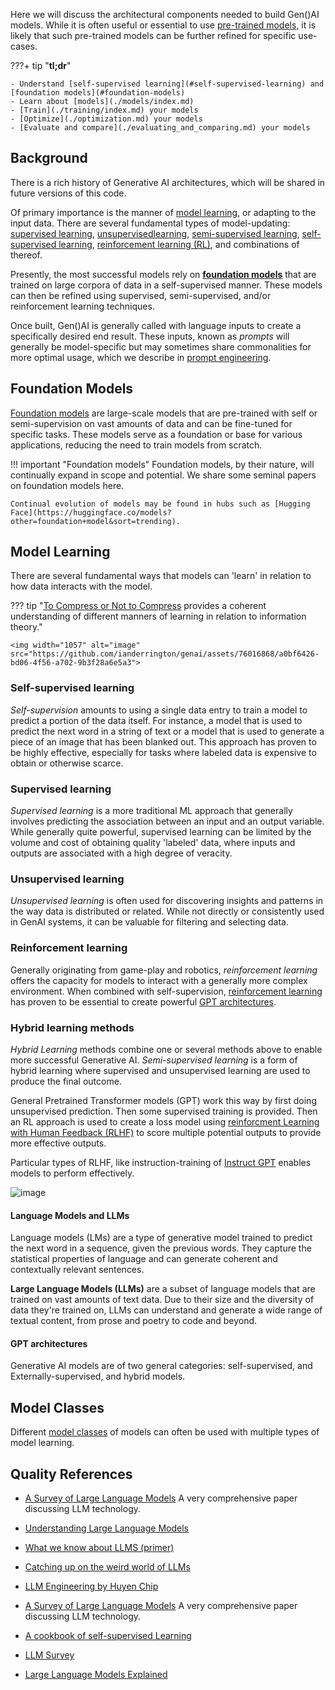 Here we will discuss the architectural components needed to build Gen()AI models. While it is often useful or essential to use [pre-trained models](pre_trained_models.md), it is likely that such pre-trained models can be further refined for specific use-cases.

???+ tip "**tl;dr**"

    - Understand [self-supervised learning](#self-supervised-learning) and [foundation models](#foundation-models)
    - Learn about [models](./models/index.md)
    - [Train](./training/index.md) your models
    - [Optimize](./optimization.md) your models
    - [Evaluate and compare](./evaluating_and_comparing.md) your models

## Background

There is a rich history of Generative AI architectures, which will be shared in future versions of this code.

Of primary importance is the manner of [model learning](#model-learning), or adapting to the input data. There are several fundamental types of model-updating: [supervised learning](), [unsupervisedlearning](), [semi-supervised learning](), [self-supervised learning](), [reinforcement learning (RL)](), and combinations of thereof.

Presently, the most successful models rely on  [**foundation models**](#foundation-models) that are trained on large corpora of data in a self-supervised manner. These models can then be refined using supervised, semi-supervised, and/or reinforcement learning techniques.

Once built, Gen()AI is generally called with language inputs to create a specifically desired end result.  These inputs, known as _prompts_ will generally be model-specific but may sometimes share commonalities for more optimal usage, which we describe in [prompt engineering](../prompting/index.md).

## Foundation Models

[Foundation models](https://en.wikipedia.org/wiki/Foundation_models) are large-scale models that are pre-trained with self or semi-supervision on vast amounts of data and can be fine-tuned for specific tasks. These models serve as a foundation or base for various applications, reducing the need to train models from scratch.

!!! important "Foundation models"
    Foundation models, by their nature, will continually expand in scope and potential. We share some seminal papers on foundation models here.

    Continual evolution of models may be found in hubs such as [Hugging Face](https://huggingface.co/models?other=foundation+model&sort=trending).

## Model Learning

There are several fundamental ways that models can 'learn' in relation to how data interacts with the model.

??? tip "[To Compress or Not to Compress](https://arxiv.org/pdf/2304.09355.pdf) provides a coherent understanding of different manners of learning in relation to information theory."

    <img width="1057" alt="image" src="https://github.com/ianderrington/genai/assets/76016868/a0bf6426-bd06-4f56-a702-9b3f28a6e5a3">


### Self-supervised learning

_Self-supervision_ amounts to using a single data entry to train a model to predict a portion of the data itself. For instance, a model that is used to predict the next word in a string of text or a model that is used to generate a piece of an image that has been blanked out. This approach has proven to be highly effective, especially for tasks where labeled data is expensive to obtain or otherwise scarce.

### Supervised learning

_Supervised learning_ is a more traditional ML approach that generally involves predicting the association between an input and an output variable. While generally quite powerful, supervised learning can be limited by the volume and cost of obtaining quality 'labeled' data, where inputs and outputs are associated with a high degree of veracity.

### Unsupervised learning

_Unsupervised learning_ is often used for discovering insights and patterns in the way data is distributed or related. While not directly or consistently used in GenAI systems, it can be valuable for filtering and selecting data.

### Reinforcement learning

Generally originating from game-play and robotics, _reinforcement learning_ offers the capacity for models to interact with a generally more complex environment.
When combined with self-supervision, [reinforcement learning](./models/reinforcement_learning.md) has proven to be essential to create powerful [GPT architectures](#gpt-architectures).

### Hybrid learning methods

_Hybrid Learning_ methods combine one or several methods above to enable more successful Generative AI. _Semi-supervised learning_ is a form of hybrid learning where supervised and unsupervised learning are used to produce the final outcome.

General Pretrained Transformer models (GPT) work this way by first doing unsupervised prediction. Then some supervised training is provided. Then an RL approach is used to create a loss model using [reinforcment Learning with Human Feedback (RLHF)](./models/reinforcement_learning.md#RLHF) to score multiple potential outputs to provide more effective outputs.

Particular types of RLHF, like instruction-training of [Instruct GPT](https://arxiv.org/pdf/2203.02155.pdf) enables models to perform effectively.

![image](https://github.com/ianderrington/genai/assets/76016868/f9604950-6bd6-4855-85dd-16456a0528e9)


#### Language Models and LLMs

Language models (LMs) are a type of generative model trained to predict the next word in a sequence, given the previous words. They capture the statistical properties of language and can generate coherent and contextually relevant sentences.

**Large Language Models (LLMs)** are a subset of language models that are trained on vast amounts of text data. Due to their size and the diversity of data they're trained on, LLMs can understand and generate a wide range of textual content, from prose and poetry to code and beyond.

#### GPT architectures

Generative AI models are of two general categories: self-supervised, and Externally-supervised, and hybrid models.

## Model Classes

Different [model classes](./models/index.md) of models can often be used with multiple types of model learning. 


## Quality References

- [A Survey of Large Language Models](https://arxiv.org/pdf/2303.18223.pdf) A very comprehensive paper discussing LLM technology.
- [Understanding Large Language Models](https://magazine.sebastianraschka.com/p/understanding-large-language-models)
- [What we know about LLMS (primer)](https://willthompson.name/what-we-know-about-llms-primer)
- [Catching up on the weird world of LLMs](https://simonwillison.net/2023/Aug/3/weird-world-of-llms/)
- [LLM Engineering by Huyen Chip](https://huyenchip.com/2023/04/11/llm-engineering.html)


- [A Survey of Large Language Models](https://arxiv.org/pdf/2303.18223.pdf) A very comprehensive paper discussing LLM technology.
- [A cookbook of self-supervised Learning](https://arxiv.org/pdf/2304.12210.pdf)
- [LLM Survey](https://github.com/RUCAIBox/LLMSurvey)
- [Large Language Models Explained](https://www.understandingai.org/p/large-language-models-explained-with)
